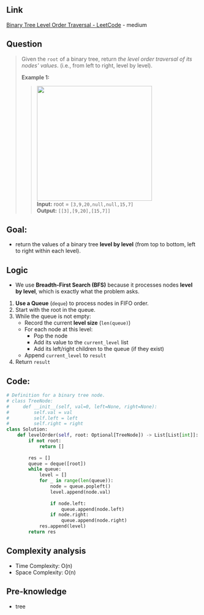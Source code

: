 ## Link
[Binary Tree Level Order Traversal - LeetCode](https://leetcode.com/problems/binary-tree-level-order-traversal/) - medium
## Question
>Given the `root` of a binary tree, return _the level order traversal of its nodes' values_. (i.e., from left to right, level by level).
>
>**Example 1:**
>><img src="pic/pic_102.Binary_Tree_Level_Order_Traversal.png" width="300"/><br>
>>**Input:** root = `[3,9,20,null,null,15,7]`<br>
>>**Output:** `[[3],[9,20],[15,7]]`<br>

## Goal:
- return the values of a binary tree **level by level** (from top to bottom, left to right within each level).
## Logic
- We use **Breadth-First Search (BFS)** because it processes nodes **level by level**, which is exactly what the problem asks.
1. **Use a Queue** (`deque`) to process nodes in FIFO order.
2. Start with the root in the queue.
3. While the queue is not empty:
    - Record the current **level size** (`len(queue)`)
    - For each node at this level:
        - Pop the node
        - Add its value to the `current_level` list
        - Add its left/right children to the queue (if they exist)
    - Append `current_level` to `result`
4. Return `result`

## Code:
```python
# Definition for a binary tree node.
# class TreeNode:
#     def __init__(self, val=0, left=None, right=None):
#         self.val = val
#         self.left = left
#         self.right = right
class Solution:
    def levelOrder(self, root: Optional[TreeNode]) -> List[List[int]]:
        if not root:
            return []
        
        res = []
        queue = deque([root])
        while queue:
            level = []
            for _ in range(len(queue)):
                node = queue.popleft()
                level.append(node.val)
                
                if node.left:
                    queue.append(node.left)
                if node.right:
                    queue.append(node.right)
            res.append(level)
        return res
```

## Complexity analysis
- Time Complexity: O(n)
- Space Complexity: O(n) 

## Pre-knowledge
- tree

